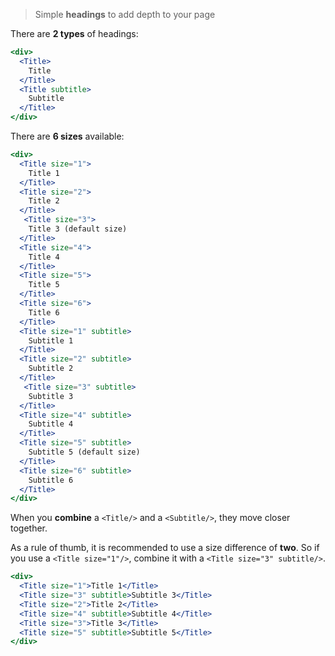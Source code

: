 > Simple **headings** to add depth to your page

There are **2 types** of headings:

```jsx
<div>
  <Title>
    Title
  </Title>
  <Title subtitle>
    Subtitle
  </Title>
</div>
```


There are **6 sizes** available:

```jsx
<div>
  <Title size="1">
    Title 1
  </Title>
  <Title size="2">
    Title 2
  </Title>
   <Title size="3">
    Title 3 (default size)
  </Title>
  <Title size="4">
    Title 4
  </Title>
  <Title size="5">
    Title 5
  </Title>
  <Title size="6">
    Title 6
  </Title>
  <Title size="1" subtitle>
    Subtitle 1
  </Title>
  <Title size="2" subtitle>
    Subtitle 2
  </Title>
   <Title size="3" subtitle>
    Subtitle 3 
  </Title>
  <Title size="4" subtitle>
    Subtitle 4
  </Title>
  <Title size="5" subtitle>
    Subtitle 5 (default size)
  </Title>
  <Title size="6" subtitle>
    Subtitle 6
  </Title>
</div>
```

When you **combine** a `<Title/>` and a `<Subtitle/>`, they move closer together.

As a rule of thumb, it is recommended to use a size difference of **two**. So if you use a `<Title size="1"/>`, combine it with a `<Title size="3" subtitle/>`.

```jsx
<div>
  <Title size="1">Title 1</Title>
  <Title size="3" subtitle>Subtitle 3</Title>
  <Title size="2">Title 2</Title>
  <Title size="4" subtitle>Subtitle 4</Title>
  <Title size="3">Title 3</Title>
  <Title size="5" subtitle>Subtitle 5</Title>
</div>
```
